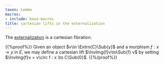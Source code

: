 ```yaml
---
taxon: Lemma
macros:
- include: base-macros
title: cartesian lifts in the externalization
---
```


The [externalization](frct-001R) is a cartesian fibration.

{{%proof%}}
Given an object $v\in \Extrn{C}\Sub{y}$ and a
morphism $f:x\to y$ in $E$, we may define a cartesian lift
$\InvImg{f}v\to\Sub{f} v$ by setting $\InvImg{f}v = v\circ f : x \to C\Sub{0}$.
{{%/proof%}}
